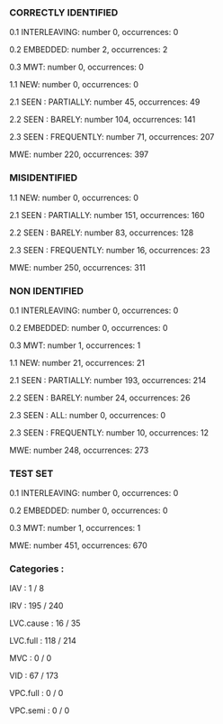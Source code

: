 ### CORRECTLY IDENTIFIED

0.1 INTERLEAVING: number 0, occurrences: 0

0.2 EMBEDDED: number 2, occurrences: 2

0.3 MWT: number 0, occurrences: 0

1.1 NEW: number 0, occurrences: 0

2.1 SEEN : PARTIALLY: number 45, occurrences: 49

2.2 SEEN : BARELY: number 104, occurrences: 141

2.3 SEEN : FREQUENTLY: number 71, occurrences: 207

MWE: number 220, occurrences: 397

### MISIDENTIFIED

1.1 NEW: number 0, occurrences: 0

2.1 SEEN : PARTIALLY: number 151, occurrences: 160

2.2 SEEN : BARELY: number 83, occurrences: 128

2.3 SEEN : FREQUENTLY: number 16, occurrences: 23

MWE: number 250, occurrences: 311

### NON IDENTIFIED

0.1 INTERLEAVING: number 0, occurrences: 0

0.2 EMBEDDED: number 0, occurrences: 0

0.3 MWT: number 1, occurrences: 1

1.1 NEW: number 21, occurrences: 21

2.1 SEEN : PARTIALLY: number 193, occurrences: 214

2.2 SEEN : BARELY: number 24, occurrences: 26

2.3 SEEN : ALL: number 0, occurrences: 0

2.3 SEEN : FREQUENTLY: number 10, occurrences: 12

MWE: number 248, occurrences: 273

### TEST SET

0.1 INTERLEAVING: number 0, occurrences: 0

0.2 EMBEDDED: number 0, occurrences: 0

0.3 MWT: number 1, occurrences: 1

MWE: number 451, occurrences: 670

### Categories : 

IAV		 : 1 / 8 

IRV		 : 195 / 240 

LVC.cause		 : 16 / 35 

LVC.full		 : 118 / 214 

MVC		 : 0 / 0 

VID		 : 67 / 173 

VPC.full		 : 0 / 0 

VPC.semi		 : 0 / 0 

